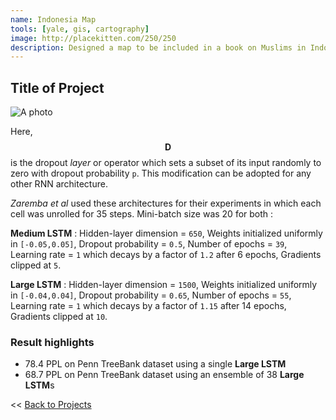 ```yaml
---
name: Indonesia Map
tools: [yale, gis, cartography]
image: http://placekitten.com/250/250
description: Designed a map to be included in a book on Muslims in Indonesia.
---
```


## Title of Project ##

![A photo](http://placekitten.com/400/375)

Here, $$\textbf{D}$$ is the dropout *layer* or operator which sets a subset of its input randomly to zero with dropout probability `p`. This modification can be adopted for any other RNN architecture.

*Zaremba et al* used these architectures for their experiments in which each cell was unrolled for 35 steps. Mini-batch size was 20 for both :

**Medium LSTM** :
Hidden-layer dimension = `650`,
Weights initialized uniformly in `[-0.05,0.05]`,
Dropout probability = `0.5`,
Number of epochs = `39`,
Learning rate = `1` which decays by a factor of `1.2` after 6 epochs,
Gradients clipped at `5`.

**Large LSTM** :
Hidden-layer dimension = `1500`,
Weights initialized uniformly in `[-0.04,0.04]`,
Dropout probability = `0.65`,
Number of epochs = `55`,
Learning rate = `1` which decays by a factor of `1.15` after 14 epochs,
Gradients clipped at `10`.
### Result highlights
* 78.4 PPL on Penn TreeBank dataset using a single **Large LSTM**
* 68.7 PPL on Penn TreeBank dataset using an ensemble of 38 **Large LSTM**s

<< [Back to Projects](/projects/)